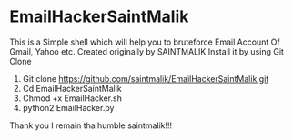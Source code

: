 # EmailHackerSaintMalik

This is a Simple shell which will help you to bruteforce Email Account Of Gmail, Yahoo etc. Created originally by SAINTMALIK
Install it by using Git Clone
1. Git clone https://github.com/saintmalik/EmailHackerSaintMalik.git
2. Cd EmailHackerSaintMalik
3. Chmod +x EmailHacker.sh
4. python2 EmailHacker.py

Thank you I remain tha humble saintmalik!!! 
